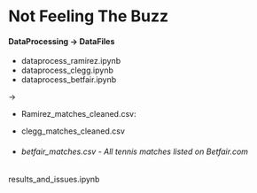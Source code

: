 # Not Feeling The Buzz


#### DataProcessing -> DataFiles
- dataprocess_ramirez.ipynb
- dataprocess_clegg.ipynb
- dataprocess_betfair.ipynb

->

- Ramirez_matches_cleaned.csv: 
- clegg_matches_cleaned.csv


- ###### betfair_matches.csv - All tennis matches listed on Betfair.com
#### 




results_and_issues.ipynb
